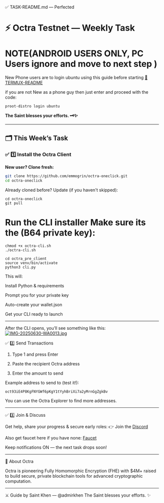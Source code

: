 ✅ TASK-README.md — Perfected

# ⚡️ Octra Testnet — Weekly Task

# NOTE(ANDROID USERS ONLY, PC Users ignore and move to next step ) 
New Phone users are to login ubuntu using this guide before starting [📱 TERMUX-README](https://github.com/emmogrin/octra-oneclick/blob/main/TERMUX-README.md)

if you are not New as a phone guy then  just enter and proceed with the code:
```
proot-distro login ubuntu 
```

**The Saint blesses your efforts. 🗝️✨**

---

## 🗂️ This Week’s Task

### ✅ 1️⃣ Install the Octra Client

**New user? Clone fresh:**  
```bash
git clone https://github.com/emmogrin/octra-oneclick.git
cd octra-oneclick
```
Already cloned before? Update (if you haven't skipped):
```
cd octra-oneclick
git pull
```
# Run the CLI installer Make sure its the (B64 private key):
```
chmod +x octra-cli.sh
./octra-cli.sh
```
```
cd octra_pre_client
source venv/bin/activate
python3 cli.py
```

This will:

Install Python & requirements

Prompt you for your private key

Auto-create your wallet.json

Get your CLI ready to launch


---

After the CLI opens, you’ll see something like this:
[![IMG-20250630-WA0013.jpg](https://i.postimg.cc/mD3bQHf0/IMG-20250630-WA0013.jpg)](https://postimg.cc/G82wR9pQ)


✅ 2️⃣ Send Transactions
1. Type 1 and press Enter

2. Paste the recipient Octra address

3. Enter the amount to send

Example address to send to (test it!):
```
oct93iE4P8KgFNYGWf6pKgY1tYyhBriXi7a2yMrnGgZgkBv
```
You can use the Octra Explorer to find more addresses.

---

✅ 3️⃣ Join & Discuss

Get help, share your progress & secure early roles:
👉 Join the [Discord](https://discord.gg/octra)

Also get faucet here if you have none: [Faucet](https://faucet.octra.network)

Keep notifications ON — the next task drops soon!


---

🧩 About Octra

Octra is pioneering Fully Homomorphic Encryption (FHE) with $4M+ raised to build secure, private blockchain tools for advanced cryptographic computation.


---

⚔️ Guide by Saint Khen — @admirkhen
The Saint blesses your efforts. ✨
